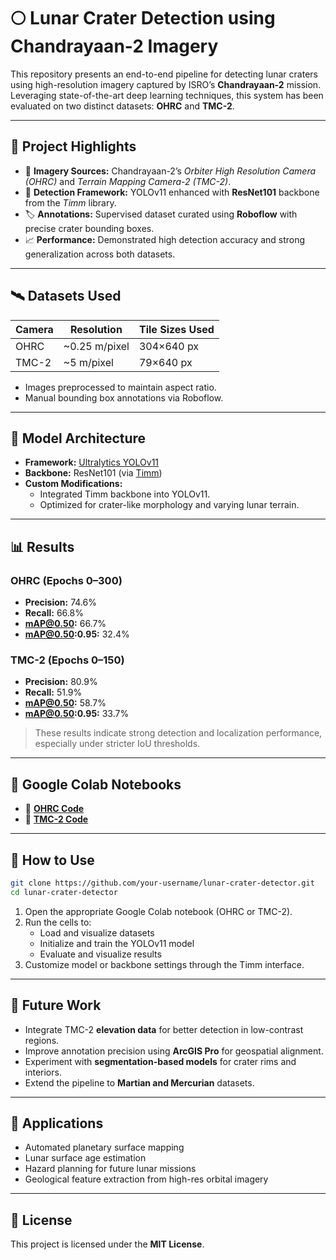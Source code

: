 # 🌕 Lunar Crater Detection using Chandrayaan-2 Imagery

This repository presents an end-to-end pipeline for detecting lunar craters using high-resolution imagery captured by ISRO’s **Chandrayaan-2** mission. Leveraging state-of-the-art deep learning techniques, this system has been evaluated on two distinct datasets: **OHRC** and **TMC-2**.

---

## 📌 Project Highlights

- 📡 **Imagery Sources:** Chandrayaan-2’s *Orbiter High Resolution Camera (OHRC)* and *Terrain Mapping Camera-2 (TMC-2)*.
- 🧠 **Detection Framework:** YOLOv11 enhanced with **ResNet101** backbone from the *Timm* library.
- 🏷️ **Annotations:** Supervised dataset curated using **Roboflow** with precise crater bounding boxes.
- 📈 **Performance:** Demonstrated high detection accuracy and strong generalization across both datasets.

---

## 🛰️ Datasets Used

| Camera | Resolution     | Tile Sizes Used |
|--------|----------------|------------------|
| OHRC   | ~0.25 m/pixel  | 304×640 px       |
| TMC-2  | ~5 m/pixel     | 79×640 px        |

- Images preprocessed to maintain aspect ratio.
- Manual bounding box annotations via Roboflow.

---

## 🧠 Model Architecture

- **Framework:** [Ultralytics YOLOv11](https://github.com/ultralytics/ultralytics)
- **Backbone:** ResNet101 (via [Timm](https://rwightman.github.io/pytorch-image-models/))
- **Custom Modifications:**
  - Integrated Timm backbone into YOLOv11.
  - Optimized for crater-like morphology and varying lunar terrain.

---

## 📊 Results

### OHRC (Epochs 0–300)

- **Precision:** 74.6%  
- **Recall:** 66.8%  
- **mAP@0.50:** 66.7%  
- **mAP@0.50:0.95:** 32.4%  

### TMC-2 (Epochs 0–150)

- **Precision:** 80.9%  
- **Recall:** 51.9%  
- **mAP@0.50:** 58.7%  
- **mAP@0.50:0.95:** 33.7%  

> These results indicate strong detection and localization performance, especially under stricter IoU thresholds.

---

## 🔗 Google Colab Notebooks

- 📘 [**OHRC Code**](<insert-colab-link-here>)
- 📙 [**TMC-2 Code**](<insert-colab-link-here>)

---

## 🚀 How to Use

```bash
git clone https://github.com/your-username/lunar-crater-detector.git
cd lunar-crater-detector
```

1. Open the appropriate Google Colab notebook (OHRC or TMC-2).
2. Run the cells to:
   - Load and visualize datasets
   - Initialize and train the YOLOv11 model
   - Evaluate and visualize results
3. Customize model or backbone settings through the Timm interface.

---

## 🧩 Future Work

- Integrate TMC-2 **elevation data** for better detection in low-contrast regions.
- Improve annotation precision using **ArcGIS Pro** for geospatial alignment.
- Experiment with **segmentation-based models** for crater rims and interiors.
- Extend the pipeline to **Martian and Mercurian** datasets.

---

## 🌌 Applications

- Automated planetary surface mapping
- Lunar surface age estimation
- Hazard planning for future lunar missions
- Geological feature extraction from high-res orbital imagery

---

## 📜 License

This project is licensed under the **MIT License**.
